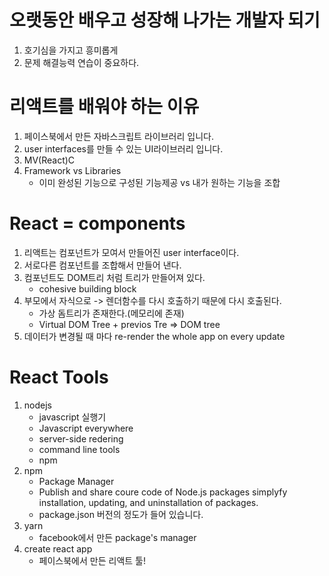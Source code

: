 # 오랫동안 배우고 성장해 나가는 개발자 되기

1. 호기심을 가지고 흥미롭게
2. 문제 해결능력 연습이 중요하다.

# 리액트를 배워야 하는 이유

1. 페이스북에서 만든 자바스크립트 라이브러리 입니다.
2. user interfaces를 만들 수 있는 UI라이브러리 입니다.
3. MV(React)C
4. Framework vs Libraries
   - 이미 완성된 기능으로 구성된 기능제공 vs 내가 원하는 기능을 조합

# React = components

1. 리액트는 컴포넌트가 모여서 만들어진 user interface이다.
2. 서로다른 컴포넌트를 조합해서 만들어 낸다.
3. 컴포넌트도 DOM트리 처럼 트리가 만들어져 있다.
   - cohesive building block
4. 부모에서 자식으로 -> 렌더함수를 다시 호출하기 때문에 다시 호출된다.
   - 가상 돔트리가 존재한다.(메모리에 존재)
   - Virtual DOM Tree + previos Tre => DOM tree
5. 데이터가 변경될 때 마다 re-render the whole app on every update

# React Tools

1. nodejs
   - javascript 실행기
   - Javascript everywhere
   - server-side redering
   - command line tools
   - npm
2. npm
   - Package Manager
   - Publish and share coure code of Node.js packages simplyfy installation, updating, and uninstallation of packages.
   - package.json 버전의 정도가 들어 있습니다.
3. yarn
   - facebook에서 만든 package's manager
4. create react app
   - 페이스북에서 만든 리액트 툴!

